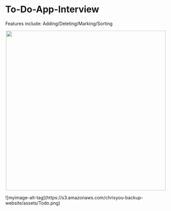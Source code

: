 # To-Do-App-Interview
Features include: Adding/Deleting/Marking/Sorting

<p align="center">
 <img src="https://chrisyou-backup-website.s3.amazonaws.com/assets/Todo.png" width="500" height="500"/> 
 </p>
![myimage-alt-tag](https://s3.amazonaws.com/chrisyou-backup-website/assets/Todo.png)


